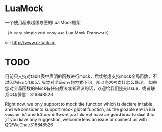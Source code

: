 # LuaMock
一个使用起来超级方便的Lua Mock框架

（A very simple and easy use Lua Mock Framwork）

sit: http://www.ostack.cn

# TODO 
目前只支持对table表中声明的函数进行mock，后续考虑支持mock全局函数，不过因为lua 5.1和5.3 版本对全局env的方式不同，所以尚未考虑好怎么处理。
如果您对全局函数的Mock有任何想法或者建议的话，欢迎给我们提交issue，或者联系QQ/微信：316848526

Right now, we only support to mock the function which is declare in table, and we consider to support mock global function, as the gloable env in lua vession 5.1 and 5.3 are different ,so  I do not have an good idea to deal this ,if you have any suggestion ,welcome leav an issue or connect us with QQ/WeChat:316848526

